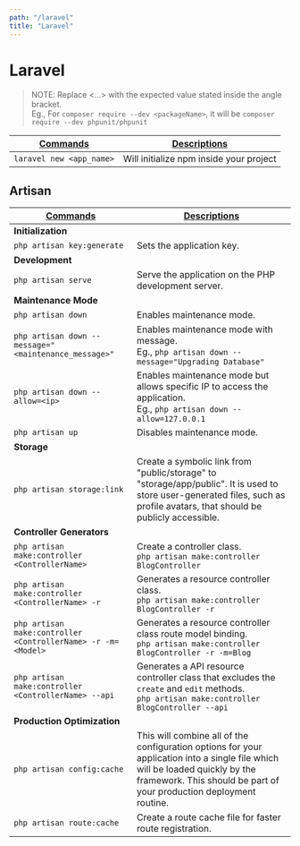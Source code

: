 ```yaml
---
path: "/laravel"
title: "Laravel"
---
```


# Laravel

>NOTE: Replace <...> with the expected value stated inside the angle bracket.
><br>Eg., For `composer require --dev <packageName>`, it will be `composer require --dev phpunit/phpunit`

| <ins>Commands</ins> | <ins>Descriptions</ins> |
| --- | --- |
| `laravel new <app_name>` | Will initialize npm inside your project |

## Artisan

| <ins>Commands</ins> | <ins>Descriptions</ins> |
| --- | --- |
| **Initialization** |
| `php artisan key:generate` | Sets the application key. |
| **Development** |
| `php artisan serve` | Serve the application on the PHP development server. |
| **Maintenance Mode** |
| `php artisan down`                                   | Enables maintenance mode. |
| `php artisan down --message="<maintenance_message>"` | Enables maintenance mode with message. <br />Eg., `php artisan down --message="Upgrading Database"` |
| `php artisan down --allow=<ip>`                      | Enables maintenance mode but allows specific IP to access the application. <br />Eg., `php artisan down --allow=127.0.0.1` |
| `php artisan up`                                     | Disables maintenance mode. |
| **Storage** |
| `php artisan storage:link` | Create a symbolic link from "public/storage" to "storage/app/public". It is used to store user-generated files, such as profile avatars, that should be publicly accessible. |
| **Controller Generators** |
| `php artisan make:controller <ControllerName>`               | Create a controller class. <br /> `php artisan make:controller BlogController` |
| `php artisan make:controller <ControllerName> -r`            | Generates a resource controller class. <br /> `php artisan make:controller BlogController -r` |
| `php artisan make:controller <ControllerName> -r -m=<Model>` | Generates a resource controller class route model binding. <br /> `php artisan make:controller BlogController -r -m=Blog` |
| `php artisan make:controller <ControllerName> --api`         | Generates a API resource controller class that excludes the `create` and `edit` methods. <br /> `php artisan make:controller BlogController --api` |
| **Production Optimization** |
| `php artisan config:cache` | This will combine all of the configuration options for your application into a single file which will be loaded quickly by the framework. This should be part of your production deployment routine. |
| `php artisan route:cache`  | Create a route cache file for faster route registration. |
